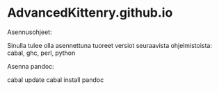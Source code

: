 AdvancedKittenry.github.io
===============================

Asennusohjeet:

Sinulla tulee olla asennettuna tuoreet versiot seuraavista ohjelmistoista:
cabal, ghc, perl, python

Asenna pandoc:

cabal update
cabal install pandoc
